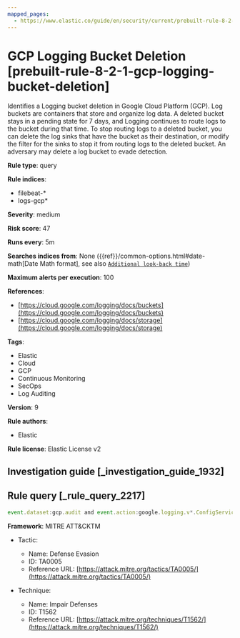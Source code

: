 ```yaml
---
mapped_pages:
  - https://www.elastic.co/guide/en/security/current/prebuilt-rule-8-2-1-gcp-logging-bucket-deletion.html
---
```


# GCP Logging Bucket Deletion [prebuilt-rule-8-2-1-gcp-logging-bucket-deletion]

Identifies a Logging bucket deletion in Google Cloud Platform (GCP). Log buckets are containers that store and organize log data. A deleted bucket stays in a pending state for 7 days, and Logging continues to route logs to the bucket during that time. To stop routing logs to a deleted bucket, you can delete the log sinks that have the bucket as their destination, or modify the filter for the sinks to stop it from routing logs to the deleted bucket. An adversary may delete a log bucket to evade detection.

**Rule type**: query

**Rule indices**:

* filebeat-*
* logs-gcp*

**Severity**: medium

**Risk score**: 47

**Runs every**: 5m

**Searches indices from**: None ({{ref}}/common-options.html#date-math[Date Math format], see also [`Additional look-back time`](docs-content://solutions/security/detect-and-alert/create-detection-rule.md#rule-schedule))

**Maximum alerts per execution**: 100

**References**:

* [https://cloud.google.com/logging/docs/buckets](https://cloud.google.com/logging/docs/buckets)
* [https://cloud.google.com/logging/docs/storage](https://cloud.google.com/logging/docs/storage)

**Tags**:

* Elastic
* Cloud
* GCP
* Continuous Monitoring
* SecOps
* Log Auditing

**Version**: 9

**Rule authors**:

* Elastic

**Rule license**: Elastic License v2

## Investigation guide [_investigation_guide_1932]



## Rule query [_rule_query_2217]

```js
event.dataset:gcp.audit and event.action:google.logging.v*.ConfigServiceV*.DeleteBucket and event.outcome:success
```

**Framework**: MITRE ATT&CKTM

* Tactic:

    * Name: Defense Evasion
    * ID: TA0005
    * Reference URL: [https://attack.mitre.org/tactics/TA0005/](https://attack.mitre.org/tactics/TA0005/)

* Technique:

    * Name: Impair Defenses
    * ID: T1562
    * Reference URL: [https://attack.mitre.org/techniques/T1562/](https://attack.mitre.org/techniques/T1562/)



